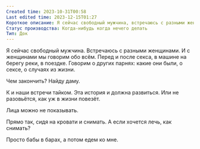 ```yaml
---
Created time: 2023-10-31T00:58
Last edited time: 2023-12-15T01:27
Короткое описание: Я сейчас свободный мужчина, встречаюсь с разными женщинами и обсуждаю с ними разные темы, включая секс и случаи из жизни. Хочу найти даму для продолжения истории, но все встречи происходят тайком и результат неизвестен.
Статус производства: Когда-нибудь когда нечего делать
Тип: Док
---
```

Я сейчас свободный мужчина. Встречаюсь с разными женщинами. И с женщинами мы говорим обо всём. Перед и после секса, в машине на берегу реки, в поездке. Говорим о других парнях: какие они были, о сексе, о случаях из жизни.

Чем закончить? Найду даму.

К и наши встречи тайком. Эта история и должна развиться. Или не разовьётся, как уж в жизни повезёт.

Лица можно не показывать.

Прямо так, сидя на кровати и снимать. А если хочется лечь, как снимать?

Просто бабы в барах, а потом едем ко мне.